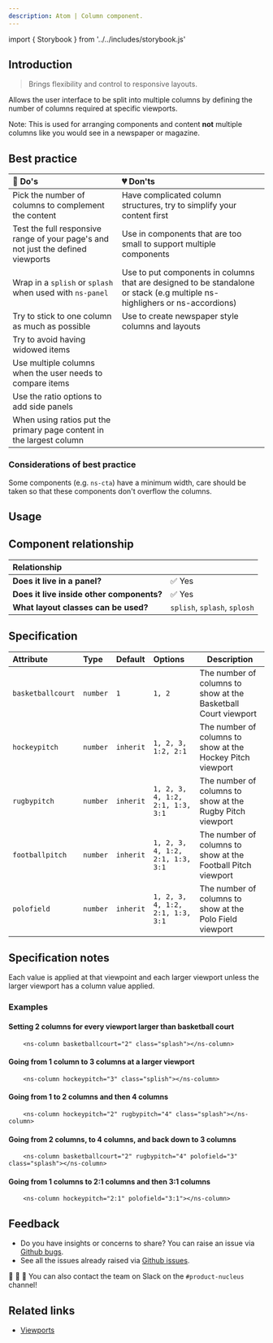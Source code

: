 ```yaml
---
description: Atom | Column component.
---
```


import { Storybook } from '../../includes/storybook.js'

## Introduction

> Brings flexibility and control to responsive layouts.

Allows the user interface to be split into multiple columns by defining the number of columns required at specific viewports.

Note: This is used for arranging components and content **not** multiple columns like you would see in a newspaper or magazine.

## Best practice

| 💚 Do's | 💔 Don'ts |
| :---  | :---  |
| Pick the number of columns to complement the content | Have complicated column structures, try to simplify your content first |
| Test the full responsive range of your page's and not just the defined viewports | Use in components that are too small to support multiple components |
| Wrap in a `splish` or `splash` when used with `ns-panel` | Use to put components in columns that are designed to be standalone or stack (e.g multiple ns-highlighers or ns-accordions) |
| Try to stick to one column as much as possible | Use to create newspaper style columns and layouts |
| Try to avoid having widowed items | |
| Use multiple columns when the user needs to compare items | |
| Use the ratio options to add side panels | | 
| When using ratios put the primary page content in the largest column | |

### Considerations of best practice

Some components (e.g. `ns-cta`) have a minimum width, care should be taken so that these components don't overflow the columns.

## Usage

<Storybook story="ns-column--standard"></Storybook>

## Component relationship

| **Relationship**|  |
| :---  | :--- |
| **Does it live in a panel?** | ✅ Yes  |
| **Does it live inside other components?** | ✅ Yes |
| **What layout classes can be used?** | `splish`, `splash`, `splosh` |

## Specification

| Attribute | Type | Default | Options | Description |
| :--- | :--- | :--- | :--- |-------------|
| `basketballcourt` | `number` | `1` |  `1, 2` | The number of columns to show at the Basketball Court viewport |
| `hockeypitch` | `number` | `inherit` |  `1, 2, 3, 1:2, 2:1` | The number of columns to show at the Hockey Pitch viewport |
| `rugbypitch` | `number` | `inherit` |  `1, 2, 3, 4, 1:2, 2:1, 1:3, 3:1` | The number of columns to show at the Rugby Pitch viewport |
| `footballpitch` | `number` | `inherit` |  `1, 2, 3, 4, 1:2, 2:1, 1:3, 3:1` | The number of columns to show at the Football Pitch viewport |
| `polofield` | `number` | `inherit` |  `1, 2, 3, 4, 1:2, 2:1, 1:3, 3:1` | The number of columns to show at the Polo Field viewport |

## Specification notes

Each value is applied at that viewpoint and each larger viewport unless the larger viewport has a column value applied.

### Examples

#### Setting 2 columns for every viewport larger than basketball court

```markup
    <ns-column basketballcourt="2" class="splash"></ns-column>
```

#### Going from 1 column to 3 columns at a larger viewport

```markup
    <ns-column hockeypitch="3" class="splish"></ns-column>
```

#### Going from 1 to 2 columns and then 4 columns

```markup
    <ns-column hockeypitch="2" rugbypitch="4" class="splash"></ns-column>
```

#### Going from 2 columns, to 4 columns, and back down to 3 columns

```markup
    <ns-column basketballcourt="2" rugbypitch="4" polofield="3" class="splash"></ns-column>
```

#### Going from 1 columns to 2:1 columns and then 3:1 columns

```markup
    <ns-column hockeypitch="2:1" polofield="3:1"></ns-column>
```

## Feedback

* Do you have insights or concerns to share? You can raise an issue via [Github bugs](https://github.com/ConnectedHomes/nucleus/issues/new?assignees=&labels=Bug&template=a--bug-report.md&title=[bug]%20[ns-column]).
* See all the issues already raised via [Github issues](https://github.com/connectedHomes/nucleus/issues?utf8=%E2%9C%93&q=is%3Aopen+is%3Aissue+label%3ABug+[ns-column]).

💩 🎉 🦄 You can also contact the team on Slack on the `#product-nucleus` channel!

## Related links

* [Viewports](foundations/viewports.md)
